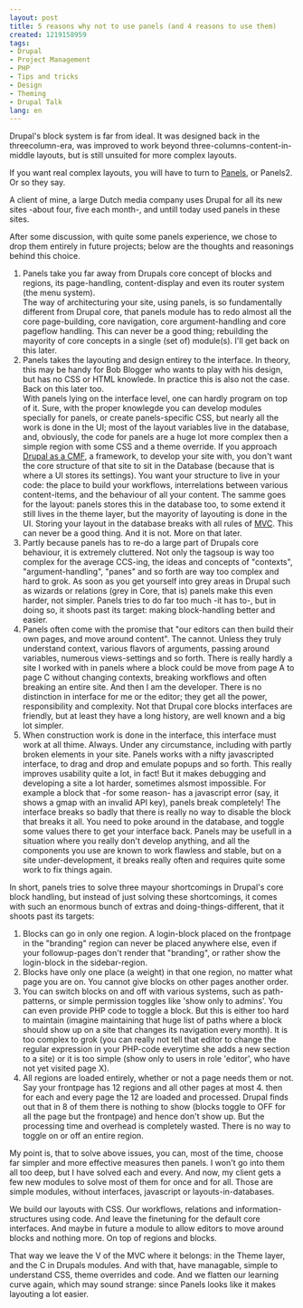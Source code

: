 ```yaml
---
layout: post
title: 5 reasons why not to use panels (and 4 reasons to use them)
created: 1219158959
tags:
- Drupal
- Project Management
- PHP
- Tips and tricks
- Design
- Theming
- Drupal Talk
lang: en
---
```

Drupal's block system is far from ideal. It was designed back in the threecolumn-era, was improved to work beyond three-columns-content-in-middle layouts, but is still unsuited for more complex layouts. 

If you want real complex layouts, you will have to turn to [Panels](http://drupal.org/project/panels), or Panels2. Or so they say.

A client of mine, a large Dutch media company uses Drupal for all its new sites -about four, five each month-, and untill today used panels in these sites. 

After some discussion, with quite some panels experience, we chose to drop them entirely in future projects; below are the thoughts and reasonings behind this choice.

1. Panels take you far away from Drupals core concept of blocks and regions, its page-handling, content-display and even its router system (the menu system).<br/>
The way of architecturing your site, using panels, is so fundamentally different from Drupal core, that panels module has to redo almost all the core page-building, core navigation, core argument-handling and core pageflow handling. This can never be a good thing; rebuilding the mayority of core concepts in a single (set of) module(s). I'll get back on this later.
1. Panels takes the layouting and design entirey to the interface. In theory, this may be handy for Bob Blogger who wants to play with his design, but has no CSS or HTML knowlede. In practice this is also not the case. Back on this later too. <br/>
With panels lying on the interface level, one can hardly program on top of it. Sure, with the proper knowlegde you can develop modules specially for panels, or create panels-specific CSS, but nearly all the work is done in the UI; most of the layout variables live in the database, and, obviously, the code for panels are a huge lot more complex then a simple region with some CSS and a theme override. If you approach [Drupal as a CMF](http://jeff.viapositiva.net/archives/2005/12/what_would_a_drupal_framework_lo.html), a framework, to develop your site with, you don't want the core structure of that site to sit in the Database (because that is where a UI stores its settings). You want your structure to live in your code: the place to build your workflows, interrelations between various content-items, and the behaviour of all your content. The samme goes for the layout: panels stores this in the database too, to some extend it still lives in the theme layer, but the mayority of layouting is done in the UI. Storing your layout in the database breaks with all rules of [MVC](http://wiki.rubyonrails.org/rails/pages/UnderstandingMVC). This can never be a good thing. And it is not. More on that later.
1. Partly because panels has to re-do a large part of Drupals core behaviour, it is extremely cluttered. Not only the tagsoup is way too complex for the average CCS-ing, the ideas and concepts of "contexts", "argument-handling", "panes" and so forth are way too complex and hard to grok. As soon as you get yourself into grey areas in Drupal such as wizards or relations (grey in Core, that is) panels make this even harder, not simpler. Panels tries to do far too much -it has to-, but in doing so, it shoots past its target: making block-handling better and easier.
1. Panels often come with the promise that "our editors can then build their own pages, and move around content". The cannot. Unless they truly understand context, various flavors of arguments, passing around variables, numerous views-settings and so forth. There is really hardly a site I worked with in panels where a block could be move from page A to page C without changing contexts, breaking workflows and often breaking an entire site. And then I am the developer. There is no distinction in interface for me or the editor; they get all the power, responsibility and complexity. Not that Drupal core blocks interfaces are friendly, but at least they have a long history, are well known and a big lot simpler.
1. When construction work is done in the interface, this interface must work at all thime. Always. Under any circumstance, including with partly broken elements in your site. Panels works with a nifty javascripted interface, to drag and drop and emulate popups and so forth. This really improves usability quite a lot, in fact! But it makes debugging and developing a site a lot harder, sometimes alsmost impossible. For example a block that -for some reason- has a javascript error (say, it shows a gmap with an invalid API key), panels break completely! The interface breaks so badly that there is really no way to disable the block that breaks it all. You need to poke around in the database, and toggle some values there to get your interface back. Panels may be usefull in a situation where you really don't develop anything, and all the components you use are  known to work flawless and stable, but on a site under-development, it breaks really often and requires quite some work to fix things again.

In short, panels tries to solve three mayour shortcomings in Drupal's core block handling, but instead of just solving these shortcomings, it comes with such an enormous bunch of extras and doing-things-different, that it shoots past its targets: 

1. Blocks can go in only one region. A login-block placed on the frontpage in the "branding" region can never be placed anywhere else, even if your followup-pages don't render that "branding", or rather show the login-block in the sidebar-region.
1. Blocks have only one place (a weight) in that one region, no matter what page you are on. You cannot give blocks on other pages another order.
1. You can switch blocks on and off with various systems, such as path-patterns, or simple permission toggles like 'show only to admins'. You can even provide PHP code to toggle a block. But this is either too hard to maintain (imagine maintaining that huge list of paths where a block should show up on a site that changes its navigation every month). It is too complex to grok (you can really not tell that editor to change the regular expression in your PHP-code everytime she adds a new section to a site) or it is too simple (show only to users in role 'editor', who have not yet visited page X).
1. All regions are loaded entirely, whether or not a page needs them or not. Say your frontpage has 12 regions and all other pages at most 4. then for each and every page the 12 are loaded and processed. Drupal finds out that in 8 of them there is nothing to show (blocks toggle to OFF for all the page but the frontpage) and hence don't show up. But the processing time and overhead is completely wasted. There is no way to toggle on or off an entire region.

My point is, that to solve above issues, you can, most of the time, choose far simpler and more effective measures then panels. I won't go into them all too deep, but I have solved each and every. And now, my client gets a few new modules to solve most of them for once and for all. Those are simple modules, without interfaces, javascript or layouts-in-databases. 

We build our layouts with CSS. Our workflows, relations and information-structures using code. And leave the finetuning for the default core interfaces. And maybe in future a module to allow editors to move around blocks and nothing more. On top of regions and blocks. 

That way we leave the V of the MVC where it belongs: in the Theme layer, and the C in Drupals modules. And with that, have managable, simple to understand CSS, theme overrides and code. And we flatten our learning curve again, which may sound strange: since Panels looks like it makes layouting a lot easier.
